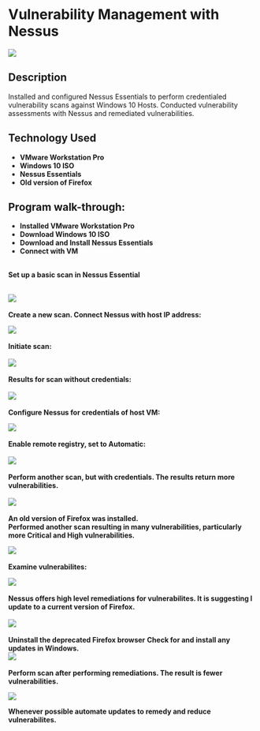 <h1>Vulnerability Management with Nessus</h1>

![](https://github.com/rbrianshutt/nessus/blob/main/images/NessusEssentials.jpg)

<h2>Description</h2>
Installed and configured Nessus Essentials to perform credentialed vulnerability scans against Windows 10 Hosts.  Conducted vulnerability assessments with Nessus and remediated vulnerabilities.  
<br />


<h2>Technology Used</h2>

- <b>VMware Workstation Pro</b>
- <b>Windows 10 ISO</b>
- <b>Nessus Essentials</b>
- <b>Old version of Firefox</b>

 
<h2>Program walk-through:</h2>


- <b>Installed VMware Workstation Pro</b>
- <b>Download Windows 10 ISO</b>
- <b>Download and Install Nessus Essentials</b>
- <b>Connect with VM</b>
<br/>
<b>Set up a basic scan in Nessus Essential</b>
<br/>
<br/>
 
![](https://github.com/rbrianshutt/nessus/blob/main/images/basic_network_scan.PNG)
<br />
<br />
<b>Create a new scan.  Connect Nessus with host IP address: </b>
<br/>

![](https://github.com/rbrianshutt/nessus/blob/main/images/new_scan_basic_network_scan.PNG)
<br />
<br />
<b>Initiate scan:</b>  
<br/>
![](https://github.com/rbrianshutt/nessus/blob/main/images/launch_scan_2.PNG)
<br />
<br />
<b>Results for scan without credentials:</b>  
<br/>
![](https://github.com/rbrianshutt/nessus/blob/main/images/nessus_first_scan.PNG)
<br />
<br />
<b>Configure Nessus for credentials of host VM:</b> 
<br/>

![](https://github.com/rbrianshutt/nessus/blob/main/images/nessuss_configure_credentials.PNG)
<br />
<br />
<b>Enable remote registry, set to Automatic:</b>   
<br/>
![](https://github.com/rbrianshutt/nessus/blob/main/images/vm_enable_remote_registry.PNG)
<br />
<br />
<b>Perform another scan, but with credentials.  The results return more vulnerabilities.</b>  
<br/>
![](https://github.com/rbrianshutt/nessus/blob/main/images/nessus_with_credentials_scan.PNG)
<br />
<br />
<b>An old version of Firefox was installed.</b>   
<b>Performed another scan resulting in many vulnerabilities, particularly more Critical and High vulnerabilities. </b>
<br/>

![](https://github.com/rbrianshutt/nessus/blob/main/images/nessus_credentials%26oldfirefox.PNG)
<br />
<br />
<b>Examine vulnerabilites:</b> 
<br/>

![](https://github.com/rbrianshutt/nessus/blob/main/images/nessus_credentials_vulnerabilities.PNG)
<br />
<br />
<b>Nessus offers high level remediations for vulnerabilites.  It is suggesting I update to a current version of Firefox. </b>  
<br/>
![](https://github.com/rbrianshutt/nessus/blob/main/images/nessus_remediations.PNG)
<br />
<br />
<b>Uninstall the deprecated Firefox browser</b>
<b>Check for and install any updates in Windows.</b>
<br/>
![](https://github.com/rbrianshutt/nessus/blob/main/images/vm_windows_update.PNG)
<br />
<br />
<b>Perform scan after performing remediations.  The result is fewer vulnerabilities.</b>
<br/>

![](https://github.com/rbrianshutt/nessus/blob/main/images/nessus.scan_after_updates.PNG)

<b>Whenever possible automate updates to remedy and reduce vulnerabilites.</b>
<!--
 ```diff
- text in red
+ text in green
! text in orange
# text in gray
@@ text in purple (and bold)@@
```
--!>
